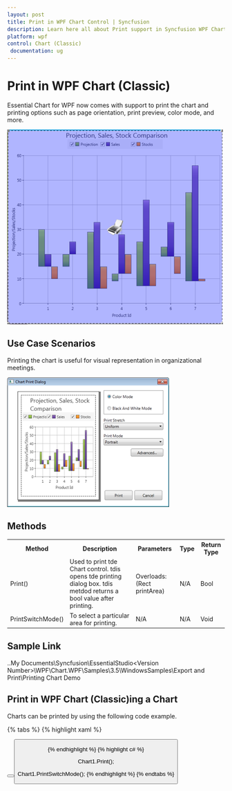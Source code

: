 ```yaml
---
layout: post
title: Print in WPF Chart Control | Syncfusion
description: Learn here all about Print support in Syncfusion WPF Chart (Classic) control, its elements and more details.
platform: wpf
control: Chart (Classic)
 documentation: ug
---
```

# Print in WPF Chart (Classic)

Essential Chart for WPF now comes with support to print the chart and printing options such as page orientation, print preview, color mode, and more.

![Chart-Controls_images237](Chart-Controls_images/Chart-Controls_img237.png)


## Use Case Scenarios

Printing the chart is useful for visual representation in organizational meetings.

![Chart-Controls_images238](Chart-Controls_images/Chart-Controls_img238.png)



## Methods


<table>
<tr>
<th>
Method</th><th>
Description</th><th>
Parameters</th><th>
Type</th><th>
Return Type</th></tr>
<tr>
<td>
Print()</td><td>
Used to print tde Chart control. tdis opens tde printing dialog box. tdis metdod returns a bool value after printing.</td><td>
Overloads: (Rect  printArea) </td><td>
N/A</td><td>
Bool</td></tr>
<tr>
<td>
PrintSwitchMode()</td><td>
To select a particular area for printing.</td><td>
N/A</td><td>
N/A</td><td>
Void</td></tr>
</table>

## Sample Link

..My Documents\Syncfusion\EssentialStudio\<Version Number>\WPF\Chart.WPF\Samples\3.5\WindowsSamples\Export and Print\Printing Chart Demo

## Print in WPF Chart (Classic)ing a Chart

Charts can be printed by using the following code example.

{% tabs %}
{% highlight xaml %}


<!--Button when clicked executes the Print command-->

<Button Grid.Row="0" Content="Print"						Command="{x:Static ApplicationCommands.Print}"						CommandTarget="{Binding ElementName=Chart1}" x:Name="button"/>            <!--Button when clicked executes the SwitchPrinting command-->            <Button Grid.Row="0" Grid.Column="1" Content="Printing Mode" 						Command="{x:Static syncfusion:ChartCommands.SwitchPrinting}"						CommandTarget="{Binding ElementName=Chart1}" x:Name="button1" />

{% endhighlight  %}
{% highlight c# %}


Chart1.Print();

Chart1.PrintSwitchMode();
{% endhighlight  %}
{% endtabs %}